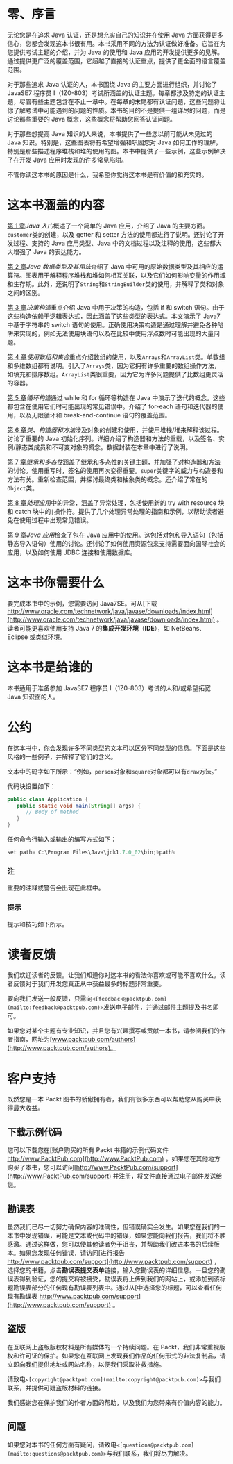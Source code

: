 # 零、序言

无论您是在追求 Java 认证，还是想充实自己的知识并在使用 Java 方面获得更多信心，您都会发现这本书很有用。本书采用不同的方法为认证做好准备。它旨在为您提供考试主题的介绍，并为 Java 的使用和 Java 应用的开发提供更多的见解。通过提供更广泛的覆盖范围，它超越了直接的认证重点，提供了更全面的语言覆盖范围。

对于那些追求 Java 认证的人，本书围绕 Java 的主要方面进行组织，并讨论了 JavaSE7 程序员 I（1Z0-803）考试所涵盖的认证主题。每章都涉及特定的认证主题，尽管有些主题包含在不止一章中。在每章的末尾都有认证问题，这些问题将让你了解考试中可能遇到的问题的性质。本书的目的不是提供一组详尽的问题，而是讨论那些重要的 Java 概念，这些概念将帮助您回答认证问题。

对于那些想提高 Java 知识的人来说，本书提供了一些您以前可能从未见过的 Java 知识。特别是，这些图表将有希望增强和巩固您对 Java 如何工作的理解，特别是那些描述程序堆栈和堆的使用的图。本书中提供了一些示例，这些示例解决了在开发 Java 应用时发现的许多常见陷阱。

不管你读这本书的原因是什么，我希望你觉得这本书是有价值的和充实的。

# 这本书涵盖的内容

[第 1 章](01.html "Chapter 1. Getting Started with Java")*Java 入门*概述了一个简单的 Java 应用，介绍了 Java 的主要方面。`customer`类的创建，以及 getter 和 setter 方法的使用都进行了说明。还讨论了开发过程、支持的 Java 应用类型、Java 中的文档过程以及注释的使用，这些都大大增强了 Java 的表达能力。

[第 2 章](02.html "Chapter 2. Java Data Types and Their Usage")*Java 数据类型及其用法*介绍了 Java 中可用的原始数据类型及其相应的运算符。图表用于解释程序堆栈和堆如何相互关联，以及它们如何影响变量的作用域和生存期。此外，还说明了`String`和`StringBuilder`类的使用，并解释了类和对象之间的区别。

[第 3 章](03.html "Chapter 3. Decision Constructs")*决策构造*重点介绍 Java 中用于决策的构造，包括 if 和 switch 语句。由于这些构造依赖于逻辑表达式，因此涵盖了这些类型的表达式。本文演示了 Java7 中基于字符串的 switch 语句的使用。正确使用决策构造是通过理解并避免各种陷阱来实现的，例如无法使用块语句以及在比较中使用浮点数时可能出现的大量问题。

[第 4 章](04.html "Chapter 4. Using Arrays and Collections")*使用数组和集合*重点介绍数组的使用，以及`Arrays`和`ArrayList`类。单数组和多维数组都有说明。引入了`Arrays`类，因为它拥有许多重要的数组操作方法，如填充和排序数组。`ArrayList`类很重要，因为它为许多问题提供了比数组更灵活的容器。

[第 5 章](05.html "Chapter 5. Looping Constructs")*循环构造*通过 while 和 for 循环等构造在 Java 中演示了迭代的概念。这些都包含在使用它们时可能出现的常见错误中。介绍了 for-each 语句和迭代器的使用，以及无限循环和 break-and-continue 语句的覆盖范围。

[第 6 章](06.html "Chapter 6. Classes, Constructors, and Methods")*类、构造器和方法*涉及对象的创建和使用，并使用堆栈/堆来解释该过程。讨论了重要的 Java 初始化序列。详细介绍了构造器和方法的重载，以及签名、实例/静态类成员和不可变对象的概念。数据封装在本章中进行了说明。

[第 7 章](07.html "Chapter 7. Inheritance and Polymorphism")*继承和多态性*涵盖了继承和多态性的关键主题，并加强了对构造器和方法的讨论。使用重写时，签名的使用再次变得重要。`super`关键字的威力与构造器和方法有关。重新检查范围，并探讨最终类和抽象类的概念。还介绍了常在的`Object`类。

[第 8 章](08.html "Chapter 8. Handling Exceptions in an Application")*处理应用*中的异常，涵盖了异常处理，包括使用新的 try with resource 块和 catch 块中的`|`操作符。提供了几个处理异常处理的指南和示例，以帮助读者避免在使用过程中出现常见错误。

[第 9 章](09.html "Chapter 9. The Java Application")*Java 应用*检查了包在 Java 应用中的使用。这包括对包和导入语句（包括静态导入语句）使用的讨论。还讨论了如何使用资源包来支持需要面向国际社会的应用，以及如何使用 JDBC 连接和使用数据库。

# 这本书你需要什么

要完成本书中的示例，您需要访问 Java7SE。可从[下载 http://www.oracle.com/technetwork/java/javase/downloads/index.html](http://www.oracle.com/technetwork/java/javase/downloads/index.html) 。读者可能更喜欢使用支持 Java 7 的**集成开发环境**（**IDE**），如 NetBeans、Eclipse 或类似环境。

# 这本书是给谁的

本书适用于准备参加 JavaSE7 程序员 I（1Z0-803）考试的人和/或希望拓宽 Java 知识面的人。

# 公约

在这本书中，你会发现许多不同类型的文本可以区分不同类型的信息。下面是这些风格的一些例子，并解释了它们的含义。

文本中的码字如下所示：“例如，`person`对象和`square`对象都可以有`draw`方法。”

代码块设置如下：

```java
public class Application {
   public static void main(String[] args) {
      // Body of method
   }
}
```

任何命令行输入或输出的编写方式如下：

```java
set path= C:\Program Files\Java\jdk1.7.0_02\bin;%path%

```

### 注

重要的注释或警告会出现在此框中。

### 提示

提示和技巧如下所示。

# 读者反馈

我们欢迎读者的反馈。让我们知道你对这本书的看法你喜欢或可能不喜欢什么。读者反馈对于我们开发您真正从中获益最多的标题非常重要。

要向我们发送一般反馈，只需向`<[feedback@packtpub.com](mailto:feedback@packtpub.com)>`发送电子邮件，并通过邮件主题提及书名即可。

如果您对某个主题有专业知识，并且您有兴趣撰写或贡献一本书，请参阅我们的作者指南，网址为[www.packtpub.com/authors](http://www.packtpub.com/authors)。

# 客户支持

既然您是一本 Packt 图书的骄傲拥有者，我们有很多东西可以帮助您从购买中获得最大收益。

## 下载示例代码

您可以下载您在[账户购买的所有 Packt 书籍的示例代码文件 http://www.PacktPub.com](http://www.PacktPub.com) 。如果您在其他地方购买了本书，您可以访问[http://www.PacktPub.com/support](http://www.PacktPub.com/support) 并注册，将文件直接通过电子邮件发送给您。

## 勘误表

虽然我们已尽一切努力确保内容的准确性，但错误确实会发生。如果您在我们的一本书中发现错误，可能是文本或代码中的错误，如果您能向我们报告，我们将不胜感激。通过这样做，您可以使其他读者免于沮丧，并帮助我们改进本书的后续版本。如果您发现任何错误，请访问[进行报告 http://www.packtpub.com/support](http://www.packtpub.com/support) ，选择您的书籍，点击**勘误表****提交****表单**链接，输入您勘误表的详细信息。一旦您的勘误表得到验证，您的提交将被接受，勘误表将上传到我们的网站上，或添加到该标题勘误表部分的任何现有勘误表列表中。通过从[中选择您的标题，可以查看任何现有勘误表 http://www.packtpub.com/support](http://www.packtpub.com/support) 。

## 盗版

在互联网上盗版版权材料是所有媒体的一个持续问题。在 Packt，我们非常重视版权和许可证的保护。如果您在互联网上发现我们作品的任何形式的非法复制品，请立即向我们提供地址或网站名称，以便我们采取补救措施。

请致电`<[copyright@packtpub.com](mailto:copyright@packtpub.com)>`与我们联系，并提供可疑盗版材料的链接。

我们感谢您在保护我们的作者方面的帮助，以及我们为您带来有价值内容的能力。

## 问题

如果您对本书的任何方面有疑问，请致电`<[questions@packtpub.com](mailto:questions@packtpub.com)>`与我们联系，我们将尽力解决。